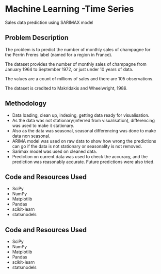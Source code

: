 # Machine Learning -Time Series
Sales data prediction using SARIMAX model

## Problem Description
The problem is to predict the number of monthly sales of champagne for the Perrin Freres label (named for a region in France).

The dataset provides the number of monthly sales of champagne from January 1964 to September 1972, or just under 10 years of data.

The values are a count of millions of sales and there are 105 observations.

The dataset is credited to Makridakis and Wheelwright, 1989.

## Methodology
* Data loading, clean up, indexing, getting data ready for visualisation.
* As the data was not stationary(inferred from visualisation), differencing was used to make it stationary.
* Also as the data was seasonal, seasonal differencing was done to make data non seasonal.
* ARIMA model was used on raw data to show how wrong the predictions can go if the data is not stationary or seasonality is not removed.
* Sarimax model was used on cleaned data.
* Prediction on current data was used to check the accuracy, and the prediction was reasonably accurate. Future predictions were also tried.


## Code and Resources Used
* SciPy
* NumPy
* Matplotlib
* Pandas
* scikit-learn
* statsmodels


## Code and Resources Used
* SciPy
* NumPy
* Matplotlib
* Pandas
* scikit-learn
* statsmodels
